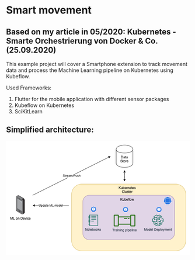 # Smart movement

## Based on my article in 05/2020: Kubernetes - Smarte Orchestrierung von Docker & Co. (25.09.2020)


This example project will cover a Smartphone extension to track movement data and process the Machine Learning pipeline
on Kubernetes using Kubeflow.

Used Frameworks:
1. Flutter for the mobile application with different sensor packages
2. Kubeflow on Kubernetes
3. SciKitLearn


## Simplified architecture:

![Architecture](images/Architecture.png)

